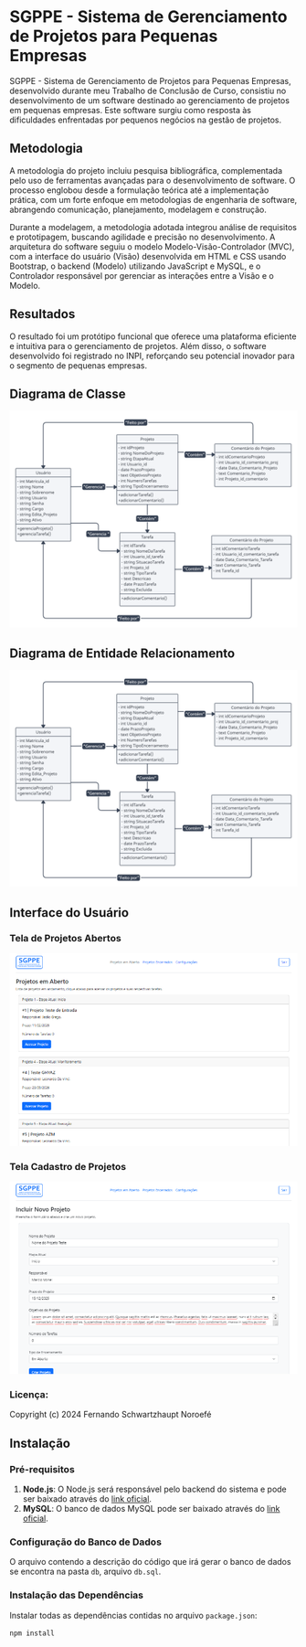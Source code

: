# SGPPE - Sistema de Gerenciamento de Projetos para Pequenas Empresas

SGPPE - Sistema de Gerenciamento de Projetos para Pequenas Empresas, desenvolvido durante meu Trabalho de Conclusão de Curso, consistiu no desenvolvimento de um software destinado ao gerenciamento de projetos em pequenas empresas. Este software surgiu como resposta às dificuldades enfrentadas por pequenos negócios na gestão de projetos.

## Metodologia

A metodologia do projeto incluiu pesquisa bibliográfica, complementada pelo uso de ferramentas avançadas para o desenvolvimento de software. O processo englobou desde a formulação teórica até a implementação prática, com um forte enfoque em metodologias de engenharia de software, abrangendo comunicação, planejamento, modelagem e construção.

Durante a modelagem, a metodologia adotada integrou análise de requisitos e prototipagem, buscando agilidade e precisão no desenvolvimento. A arquitetura do software seguiu o modelo Modelo-Visão-Controlador (MVC), com a interface do usuário (Visão) desenvolvida em HTML e CSS usando Bootstrap, o backend (Modelo) utilizando JavaScript e MySQL, e o Controlador responsável por gerenciar as interações entre a Visão e o Modelo.

## Resultados

O resultado foi um protótipo funcional que oferece uma plataforma eficiente e intuitiva para o gerenciamento de projetos. Além disso, o software desenvolvido foi registrado no INPI, reforçando seu potencial inovador para o segmento de pequenas empresas.

## Diagrama de Classe

![Diagrama de Classe do Sistema Proposto](https://github.com/noroefe/portfolio/blob/main/sistema_sgppe/diagrama%20de%20classe.png)

## Diagrama de Entidade Relacionamento

![Diagrama de Entidade Relacionamento do Software Proposto](https://github.com/noroefe/portfolio/blob/main/sistema_sgppe/diagrama_er.png)

## Interface do Usuário

### Tela de Projetos Abertos

![Tela de Projetos Abertos](https://github.com/noroefe/portfolio/blob/main/sistema_sgppe/tela_projetos_aberots.png)

### Tela Cadastro de Projetos

![Tela Cadastro de Projetos](https://github.com/noroefe/portfolio/blob/main/sistema_sgppe/tela_novo_projeto.png)


### Licença:
Copyright (c) 2024 Fernando Schwartzhaupt Noroefé

## Instalação

### Pré-requisitos

1. **Node.js**: O Node.js será responsável pelo backend do sistema e pode ser baixado através do [link oficial](https://nodejs.org/en).
2. **MySQL**: O banco de dados MySQL pode ser baixado através do [link oficial](https://www.mysql.com/).

### Configuração do Banco de Dados

O arquivo contendo a descrição do código que irá gerar o banco de dados se encontra na pasta `db`, arquivo `db.sql`.

### Instalação das Dependências

Instalar todas as dependências contidas no arquivo `package.json`:

```bash
npm install

